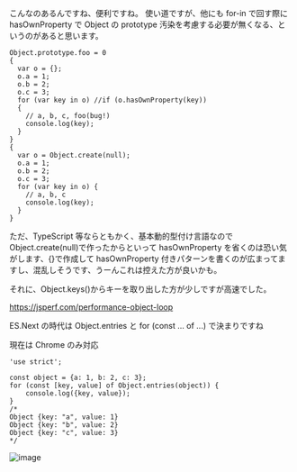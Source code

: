こんなのあるんですね、便利ですね。
使い道ですが、他にも for-in で回す際に hasOwnProperty で Object の prototype 汚染を考慮する必要が無くなる、というのがあると思います。

```
Object.prototype.foo = 0
{
  var o = {};
  o.a = 1;
  o.b = 2;
  o.c = 3;
  for (var key in o) //if (o.hasOwnProperty(key))
  {
    // a, b, c, foo(bug!)
    console.log(key);
  }
}
{
  var o = Object.create(null);
  o.a = 1;
  o.b = 2;
  o.c = 3;
  for (var key in o) {
    // a, b, c
    console.log(key);
  }
}
```

ただ、TypeScript 等ならともかく、基本動的型付け言語なので Object.create(null)で作ったからといって hasOwnProperty を省くのは恐い気がします、{}で作成して hasOwnProperty 付きパターンを書くのが広まってますし、混乱しそうです、うーんこれは控えた方が良いかも。

それに、Object.keys()からキーを取り出した方が少しですが高速でした。

https://jsperf.com/performance-object-loop

ES.Next の時代は Object.entries と for (const ... of ...) で決まりですね

現在は Chrome のみ対応

```
'use strict';

const object = {a: 1, b: 2, c: 3};
for (const [key, value] of Object.entries(object)) {
    console.log({key, value});
}
/*
Object {key: "a", value: 1}
Object {key: "b", value: 2}
Object {key: "c", value: 3}
*/
```

![image](https://user-images.githubusercontent.com/4640346/53861857-c33dfd80-4028-11e9-9530-5b1c9b75041c.png)
